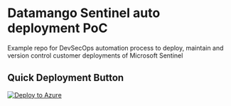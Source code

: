 # Datamango Sentinel auto deployment PoC 
Example repo for DevSecOps automation process to deploy, maintain and version control customer deployments of Microsoft Sentinel

## Quick Deployment Button

[![Deploy to Azure](https://aka.ms/deploytoazurebutton)](https://portal.azure.com/#create/Microsoft.Template/uri/https://raw.githubusercontent/datamango/sentinel-autodeploy/deploy.json)